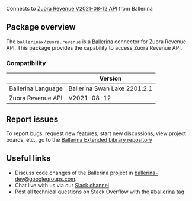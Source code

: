 Connects to [Zuora Revenue V2021-08-12 API](https://www.zuora.com/developer/revpro-api/#section/Introduction) from Ballerina

## Package overview
The `ballerinax/zuora.revenue` is a [Ballerina](https://ballerina.io/) connector for Zuora Revenue API.
This package provides the capability to access Zuora Revenue API.

### Compatibility
|                               | Version                         |
|-------------------------------|---------------------------------|
| Ballerina Language            | Ballerina Swan Lake 2201.2.1      | 
| Zuora Revenue API             | V2021-08-12                     |

## Report issues
To report bugs, request new features, start new discussions, view project boards, etc., go to the [Ballerina Extended Library repository](https://github.com/ballerina-platform/ballerina-extended-library)

## Useful links
- Discuss code changes of the Ballerina project in [ballerina-dev@googlegroups.com](mailto:ballerina-dev@googlegroups.com).
- Chat live with us via our [Slack channel](https://ballerina.io/community/slack/).
- Post all technical questions on Stack Overflow with the [#ballerina](https://stackoverflow.com/questions/tagged/ballerina) tag
